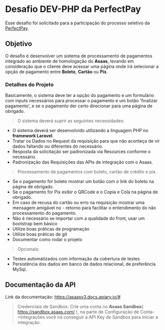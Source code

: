 # Desafio DEV-PHP da PerfectPay

Esse desafio foi solicitado para a participação do processo seletivo da [PerfectPay](https://perfectpay.com.br/).

## Objetivo

O desafio é desenvolver um sistema de processamento de pagamentos integrado ao ambiente de homologação do **Asaas**, levando em consideração que o cliente deve acessar uma página onde irá selecionar a opção de pagamento entre **Boleto**, **Cartão** ou **Pix**.

### Detalhes do Projeto

Basicamente, o sistema deve ter a opção do pagamento e um formulário com inputs necessários para processar o pagamento e um botão 'finalizar pagamento', e se o pagamento der certo direcionar para uma página de obrigado.


> O sistema deverá suprir as seguintes necessidades:
- O sistema deverá ser desenvolvido utilizando a linguagem PHP no **framework Laravel**.
- Tratar os Dados no Request da requisição para que não aconteça de vir dados faltando ou diferentes do necessário.
- Resposta da solicitação ser padronizada via Resources conforme o necessário.
- Padronização das Requisições das APIs de integração com o Asaas.

> Processamento de pagamentos com boleto, cartão de crédito e pix.
- Se o pagamento for boleto mostrar um botão com o link do boleto na página de obrigado.
- Se o pagamento for Pix exibir o QRCode e o Copia e Cola na página de obrigado.
- Em caso de recusa do cartão ou erro na requisição mostrar uma mensagem amigável no - retorno para facilitar o entendimento do não processamento do pagamento.
- Não é necessário se importar com a qualidade do front, usar um bootstrap bem básico
- Utilize boas práticas de programação
- Utilize boas práticas de git
- Documentar como rodar o projeto

> Opcionais:
- Testes automatizados com informação da cobertura de testes
- Persistência dos dados em banco de dados relacional, de preferência MySql.

## Documentação da API

Link da documentação: https://asaasv3.docs.apiary.io/#

> Credenciais de Sandbox:
Crie uma conta no **Asaas Sandbox**( https://sandbox.asaas.com/ ), na parte de Configuração de Conta->Integrações você irá conseguir a API Key de Sandbox para iniciar a integração.
